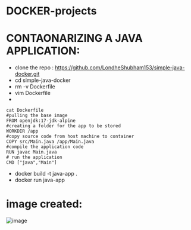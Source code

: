 # DOCKER-projects

# CONTAONARIZING A JAVA APPLICATION:

-  clone the repo : https://github.com/LondheShubham153/simple-java-docker.git
-  cd  simple-java-docker
-  rm -v Dockerfile
-  vim Dockerfile
-
```
cat Dockerfile
#pulling the base image
FROM openjdk:17-jdk-alpine
#creating a folder for the app to be stored
WORKDIR /app
#copy source code from host machine to container
COPY src/Main.java /app/Main.java
#compile the application code
RUN javac Main.java
# run the application
CMD ["java","Main"]

```
-  docker build -t java-app .
-   docker run java-app

# image created:
![image](https://github.com/user-attachments/assets/8cc905c9-ae88-42c5-a88d-d2a804f7da4b)
